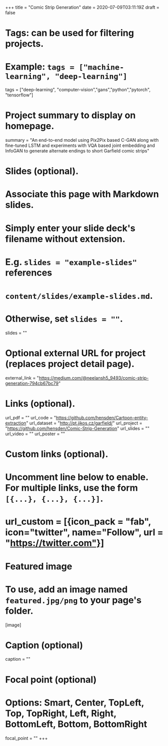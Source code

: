 +++
title = "Comic Strip Generation"
date = 2020-07-09T03:11:19Z
draft = false

# Tags: can be used for filtering projects.
# Example: `tags = ["machine-learning", "deep-learning"]`
tags = ["deep-learning", "computer-vision","gans","python","pytorch", "tensorflow"]

# Project summary to display on homepage.
summary = "An end-to-end model using Pix2Pix based C-GAN along with fine-tuned LSTM and experiments with VQA based joint embedding and InfoGAN to generate alternate endings to short Garfield comic strips"

# Slides (optional).
#   Associate this page with Markdown slides.
#   Simply enter your slide deck's filename without extension.
#   E.g. `slides = "example-slides"` references 
#   `content/slides/example-slides.md`.
#   Otherwise, set `slides = ""`.
slides = ""

# Optional external URL for project (replaces project detail page).
external_link = "https://medium.com/@neelansh5_9493/comic-strip-generation-794cb67bc79"

# Links (optional).
url_pdf = ""
url_code = "https://github.com/hensden/Cartoon-entity-extraction"
url_dataset = "http://pt.jikos.cz/garfield/"
url_project = "https://github.com/hensden/Comic-Strip-Generation"
url_slides = ""
url_video = ""
url_poster = ""

# Custom links (optional).
#   Uncomment line below to enable. For multiple links, use the form `[{...}, {...}, {...}]`.
# url_custom = [{icon_pack = "fab", icon="twitter", name="Follow", url = "https://twitter.com"}]

# Featured image
# To use, add an image named `featured.jpg/png` to your page's folder. 
[image]
  # Caption (optional)
  caption = ""

  # Focal point (optional)
  # Options: Smart, Center, TopLeft, Top, TopRight, Left, Right, BottomLeft, Bottom, BottomRight
  focal_point = ""
+++
